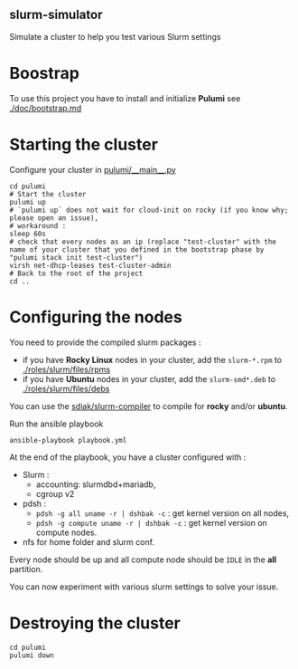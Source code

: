 slurm-simulator
-----------------------

Simulate a cluster to help you test various Slurm settings


# Boostrap

To use this project you have to install and initialize **Pulumi** see [./doc/bootstrap.md](./doc/bootstrap.md)


# Starting the cluster

Configure your cluster in [pulumi/\_\_main\_\_.py](https://github.com/sdiak/slurm-simulator/blob/3fbbdd2db435a5550db914e4850e2009fae14ee0/pulumi/__main__.py#L15-L27)

```shell
cd pulumi
# Start the cluster
pulumi up
# `pulumi up` does not wait for cloud-init on rocky (if you know why; please open an issue),
# workaround :
sleep 60s
# check that every nodes as an ip (replace "test-cluster" with the name of your cluster that you defined in the bootstrap phase by "pulumi stack init test-cluster")
virsh net-dhcp-leases test-cluster-admin
# Back to the root of the project
cd ..
```

# Configuring the nodes

You need to provide the compiled slurm packages :

- if you have **Rocky Linux** nodes in your cluster, add the `slurm-*.rpm` to [./roles/slurm/files/rpms](https://github.com/sdiak/slurm-simulator/tree/98d9981571332d54c9bf69af114e83c52685c9cb/roles/slurm/files/rpms)
- if you have **Ubuntu** nodes in your cluster, add the `slurm-smd*.deb` to [./roles/slurm/files/debs](https://github.com/sdiak/slurm-simulator/tree/98d9981571332d54c9bf69af114e83c52685c9cb/roles/slurm/files/debs)

You can use the [sdiak/slurm-compiler](https://github.com/sdiak/slurm-compiler) to compile for **rocky** and/or **ubuntu**.

Run the ansible playbook
```shell
ansible-playbook playbook.yml
```

At the end of the playbook, you have a cluster configured with :

- Slurm :
    - accounting: slurmdbd+mariadb,
    - cgroup v2
- pdsh :
    - `pdsh -g all uname -r | dshbak -c` : get kernel version on all nodes,
    - `pdsh -g compute uname -r | dshbak -c` : get kernel version on compute nodes.
- nfs for home folder and slurm conf.

Every node should be up and all compute node should be `IDLE` in the **all** partition.

You can now experiment with various slurm settings to solve your issue.

# Destroying the cluster

```shell
cd pulumi
pulumi down
```
